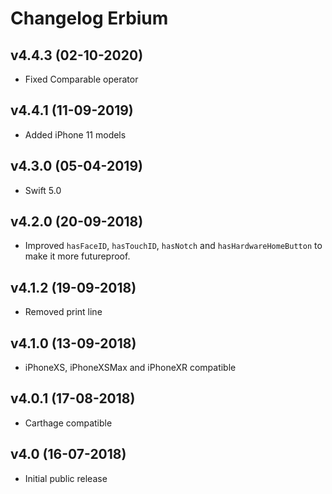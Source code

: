 # Changelog Erbium

## v4.4.3 (02-10-2020)
- Fixed Comparable operator

## v4.4.1 (11-09-2019)
- Added iPhone 11 models

## v4.3.0 (05-04-2019)
- Swift 5.0

## v4.2.0 (20-09-2018)
- Improved `hasFaceID`, `hasTouchID`, `hasNotch` and `hasHardwareHomeButton` to make it more futureproof.

## v4.1.2 (19-09-2018)
- Removed print line

## v4.1.0 (13-09-2018)
- iPhoneXS, iPhoneXSMax and iPhoneXR compatible

## v4.0.1 (17-08-2018)
- Carthage compatible

## v4.0 (16-07-2018)
- Initial public release